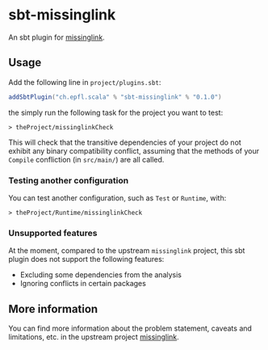 # sbt-missinglink

An sbt plugin for [missinglink](https://github.com/spotify/missinglink).

## Usage

Add the following line in `project/plugins.sbt`:

```scala
addSbtPlugin("ch.epfl.scala" % "sbt-missinglink" % "0.1.0")
```

the simply run the following task for the project you want to test:

```
> theProject/missinglinkCheck
```

This will check that the transitive dependencies of your project do not exhibit
any binary compatibility conflict, assuming that the methods of your `Compile`
confliction (in `src/main/`) are all called.

### Testing another configuration

You can test another configuration, such as `Test` or `Runtime`, with:


```
> theProject/Runtime/missinglinkCheck
```

### Unsupported features

At the moment, compared to the upstream `missinglink` project, this sbt plugin
does not support the following features:

* Excluding some dependencies from the analysis
* Ignoring conflicts in certain packages

## More information

You can find more information about the problem statement, caveats and
limitations, etc. in the upstream project
[missinglink](https://github.com/spotify/missinglink).
